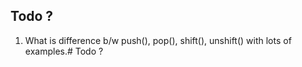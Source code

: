 ## Todo ?
1. What is difference b/w push(), pop(), shift(), unshift() with lots of examples.# Todo ?
